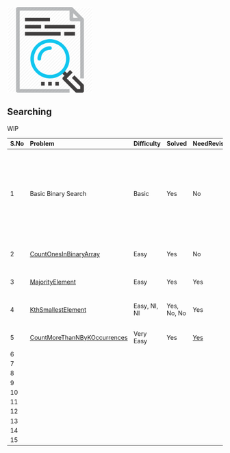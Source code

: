<img src="../../../../../resources/search.png" alt="search" height="200" width="200">

## Searching

WIP


| S.No | Problem                                                                    | Difficulty   | Solved      | NeedRevision?                                      | Comments/Algorithms/Tags                                                                                                                                                                                                                                                                                                                                                            |
|:-----|:---------------------------------------------------------------------------|:-------------|:------------|:---------------------------------------------------|:------------------------------------------------------------------------------------------------------------------------------------------------------------------------------------------------------------------------------------------------------------------------------------------------------------------------------------------------------------------------------------|
| 1    | Basic Binary Search                                                        | Basic        | Yes         | No                                                 | When the input is sorted, you can search by repeatedly narrowing down the search range. Compare and keep going accordingly. If no element is found before the pointers cross each other, you don't have the element under search in your input list. **Use 2 pointer approach in [Iteration](BinarySearch.java#L9)**. **[Recursion](BinarySearch.java#L30-L40) is plain intuitive** |
| 2    | [CountOnesInBinaryArray](CountOnesInBinaryArray.java#L5-L63)               | Easy         | Yes         | No                                                 | Corner case is tricky. What if the input contains all 1s? Think of corner cases, always.                                                                                                                                                                                                                                                                                            |
| 3    | [MajorityElement](MajorityElement.java)                                    | Easy         | Yes         | Yes                                                | 1. Brute force 2. HashMap 3. //ToDo Using Binary Search Tree                                                                                                                                                                                                                                                                                                                        |
| 4    | [KthSmallestElement](KthSmallestElement.java#L10-L104)                     | Easy, NI, NI | Yes, No, No | Yes                                                | 1. [Brute force ](KthSmallestElement.java#L80-L103) 2. MinHeap ToDo 3. QuickSelect (Partition, quickSort, pivot) ToDo                                                                                                                                                                                                                                                               |
| 5    | [CountMoreThanNByKOccurrences](CountMoreThanNByKOccurrences.java#L11-L130) | Very Easy    | Yes         | [Yes](CountMoreThanNByKOccurrences.java#L108-L138) | 1. Sort and adjacent comparison 2. HashMap and 5 ways of iterating it.                                                                                                                                                                                                                                                                                                              |
| 6    |                                                                            |              |             |                                                    |                                                                                                                                                                                                                                                                                                                                                                                     |
| 7    |                                                                            |              |             |                                                    |                                                                                                                                                                                                                                                                                                                                                                                     |
| 8    |                                                                            |              |             |                                                    |                                                                                                                                                                                                                                                                                                                                                                                     |
| 9    |                                                                            |              |             |                                                    |                                                                                                                                                                                                                                                                                                                                                                                     |
| 10   |                                                                            |              |             |                                                    |                                                                                                                                                                                                                                                                                                                                                                                     |
| 11   |                                                                            |              |             |                                                    |                                                                                                                                                                                                                                                                                                                                                                                     |
| 12   |                                                                            |              |             |                                                    |                                                                                                                                                                                                                                                                                                                                                                                     |
| 13   |                                                                            |              |             |                                                    |                                                                                                                                                                                                                                                                                                                                                                                     |
| 14   |                                                                            |              |             |                                                    |                                                                                                                                                                                                                                                                                                                                                                                     |
| 15   |                                                                            |              |             |                                                    |                                                                                                                                                                                                                                                                                                                                                                                     |


